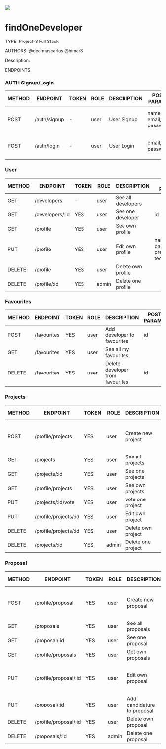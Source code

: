 # ![](url)
# findOneDeveloper
TYPE: Project-3 Full Stack

AUTHORS: @dearmascarlos @himar3

Description:


ENDPOINTS

### AUTH Signup/Login

METHOD | ENDPOINT                    | TOKEN | ROLE | DESCRIPTION           | POST PARAMS                           | RETURNS
-------|-----------------------------|-------|------|-----------------------|---------------------------------------|-----------------------------
POST   | /auth/signup                | -     | user | User Signup           | name, email, password                 | {msg: string, token: token }
POST   | /auth/login                 | -     | user | User Login            | email, password                       | {msg: string, token: token }


### User 

METHOD | ENDPOINT                    | TOKEN | ROLE | DESCRIPTION           | POST PARAMS                           | RETURNS
-------|-----------------------------|-------|------|-----------------------|---------------------------------------|-----------------------------
GET    | /developers                 | -     | user | See all developers    |                                       | [{developers}]
GET    | /developers/:id             | YES   | user | See one developer     | id                                    | {developer} 
GET    | /profile                    | YES   | user | See own profile       |                                       | {own profile} 
PUT    | /profile                    | YES   | user | Edit own profile      | name, email, password, presentation, tech, image | {own profile} 
DELETE | /profile                    | YES   | user | Delete own profile    |                                       | {msg: string} 
DELETE | /profile/:id                | YES   | admin| Delete one profile    |                                       | {msg: string}


### Favourites 

METHOD | ENDPOINT                    | TOKEN | ROLE | DESCRIPTION           | POST PARAMS                           | RETURNS
-------|-----------------------------|-------|------|-----------------------|---------------------------------------|-----------------------------
POST   | /favourites                 | YES   | user | Add developer to favourites|  id                              | {msg: string}
GET    | /favourites                 | YES   | user | See all my favourites |                                       | [{developers}]
DELETE | /favourites                 | YES   | user | Delete developer from favourites|  id                         | {msg: string}


### Projects 

METHOD | ENDPOINT                    | TOKEN | ROLE | DESCRIPTION           | POST PARAMS                           | RETURNS
-------|-----------------------------|-------|------|-----------------------|---------------------------------------|-----------------------------
POST   | /profile/projects           | YES   | user | Create new project    | title, type, description, link, img/vid, tech, team | {project}
GET    | /projects                   | YES   | user | See all projects      |                                       | [{projects}]
GET    | /projects/:id               | YES   | user | See one projects      | id                                    | {projects}
GET    | /profile/projects           | YES   | user | See own projects      |                                       | [{projects}]
PUT    | /projects/:id/vote          | YES   | user | vote one project      | id                                    | {msg: string}
PUT    | /profile/projects/:id       | YES   | user | Edit own project      | id                                    | {projects}
DELETE | /profile/projects/:id       | YES   | user | Delete own project    | id                                    | {msg: string}
DELETE | /projects/:id               | YES   | admin| Delete one project    | id                                    | {msg: string}


### Proposal

METHOD | ENDPOINT                    | TOKEN | ROLE | DESCRIPTION           | POST PARAMS                           | RETURNS
-------|-----------------------------|-------|------|-----------------------|---------------------------------------|-----------------------------
POST   | /profile/proposal           | YES   | user | Create new proposal   | title, type, description, tech, img/vid, requirements | {proposal}
GET    | /proposals                  | YES   | user | See all proposals     |                                       | [{proposal}]
GET    | /proposal/:id               | YES   | user | See one proposal      | id                                    | {proposal}
GET    | /profile/proposals          | YES   | user | Get own proposals     |                                       | {proposal}
PUT    | /profile/proposal/:id       | YES   | user | Edit own proposal     | title, type, description, tech, img/vid, requirements | {proposal}
PUT    | /proposal/:id               | YES   | user | Add candidature to proposal | id                              | {msg: string}
DELETE | /profile/proposal/:id       | YES   | user | Delete own proposal   | id                                    | {msg: string}
DELETE | /proposals/:id              | YES   | admin| Delete one proposal   | id                                    | {msg: string}

